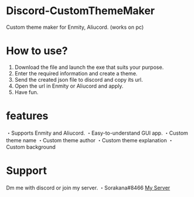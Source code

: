 # Discord-CustomThemeMaker
Custom theme maker for Enmity, Aliucord. (works on pc)
# How to use?
1. Download the file and launch the exe that suits your purpose.
2. Enter the required information and create a theme.
3. Send the created json file to discord and copy its url.
4. Open the url in Enmity or Aliucord and apply.
5. Have fun.
# features
・Supports Enmity and Aliucord.
・Easy-to-understand GUI app.
・Custom theme name
・Custom theme author
・Custom theme explanation
・Custom background
# Support
Dm me with discord or join my server.
・Sorakana#8466
[My Server](https://discord.gg/DQB6fcD6qq)
